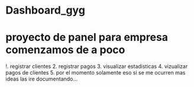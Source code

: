# Dashboard_gyg
# proyecto de panel para empresa comenzamos de a poco 
  !. registrar clientes
  2. registrar pagos
  3. visualizar estadisticas 
  4. vizualizar pagos de clientes
  5. por el momento solamente eso
si se me ocurren mas ideas las ire documentando...
  
